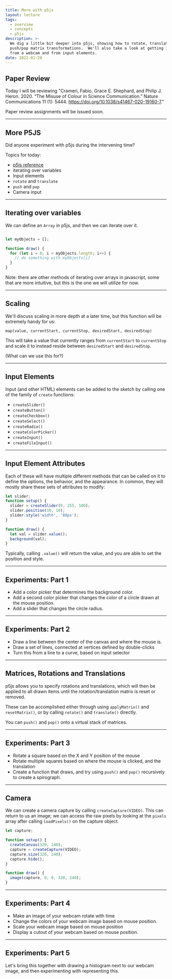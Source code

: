 ```yaml
---
title: More with p5js
layout: lecture
tags:
  - overview
  - concepts
  - p5js
description: >-
  We dig a little bit deeper into p5js, showing how to rotate, translate, and
  push/pop matrix transformations.  We'll also take a look at getting input
  from a webcam and from input elements.
date: 2022-01-20
---
```


## Paper Review

Today I will be reviewing "Crameri, Fabio, Grace E. Shephard, and Philip J. Heron. 2020. “The Misuse of Colour in Science Communication.” Nature Communications 11 (1): 5444. https://doi.org/10.1038/s41467-020-19160-7."

Paper review assignments will be issued soon.

---

## More P5JS

Did anyone experiment with p5js during the intervening time?

Topics for today:

 * [p5js reference](https://p5js.org/reference/)
 * iterating over variables
 * Input elements
 * `rotate` and `translate`
 * `push` and `pop`
 * Camera input

---

## Iterating over variables

We can define an `Array` in p5js, and then we can iterate over it.

```javascript

let myObjects = [];

function draw() {
  for (let i = 0; i < myObjects.length; i++) {
    // do something with myObjects[i]
  }
}
```

Note: there are other methods of iterating over arrays in javascript, some that
are more intuitive, but this is the one we will utilize for now.

---

## Scaling

We'll discuss scaling in more depth at a later time, but this function will be extremely handy for us:

`map(value, currentStart, currentStop, desiredStart, desiredStop)`

This will take a value that currently ranges from `currentStart` to `currentStop` and scale it to instead reside between `desiredStart` and `desiredStop`.

(What can we use this for?)

---

## Input Elements

Input (and other HTML) elements can be added to the sketch by calling one of the family of `create` functions:

 * `createSlider()`
 * `createButton()`
 * `createCheckbox()`
 * `createSelect()`
 * `createRadio()`
 * `createColorPicker()`
 * `createInput()`
 * `createFileInput()`

---

## Input Element Attributes

Each of these will have multiple different methods that can be called on it to define the options, the behavior, and the appearance.  In common, they will mostly share these sets of attributes to modify:

```javascript
let slider;
function setup() {
  slider = createSlider(0, 255, 100);
  slider.position(10, 10);
  slider.style('width', '80px');
}

function draw() {
  let val = slider.value();
  background(val);
}
```

Typically, calling `.value()` will return the value, and you are able to set the position and style.

---

## Experiments: Part 1

 * Add a color picker that determines the background color.
 * Add a second color picker that changes the color of a circle drawn at the mouse position.
 * Add a slider that changes the circle radius.

---

## Experiments: Part 2

 * Draw a line between the center of the canvas and where the mouse is.
 * Draw a set of lines, connected at vertices defined by double-clicks
 * Turn this from a line to a curve, based on input selector

---

## Matrices, Rotations and Translations

p5js allows you to specify rotations and translations, which will then be applied to all drawn items until the rotation/translation matrix is reset or removed.

These can be accomplished either through using `applyMatrix()` and `resetMatrix()`, or by calling `rotate()` and `translate()` directly.

You can `push()` and `pop()` onto a virtual stack of matrices.

---

## Experiments: Part 3

 * Rotate a square based on the X and Y position of the mouse
 * Rotate multiple squares based on where the mouse is clicked, and the translation
 * Create a function that draws, and try using `push()` and `pop()` recursively to create a spirograph.

---

## Camera

We can create a camera capture by calling `createCapture(VIDEO)`.  This can return to us an image; we can access the raw pixels by looking at the `pixels` array after calling `loadPixels()` on the capture object.

```javascript
let capture;

function setup() {
  createCanvas(320, 240);
  capture = createCapture(VIDEO);
  capture.size(320, 240);
  capture.hide();
}

function draw() {
  image(capture, 0, 0, 320, 240);
}
```

---

## Experiments: Part 4

 * Make an image of your webcam rotate with time
 * Change the colors of your webcam image based on mouse position.
 * Scale your webcam image based on mouse position
 * Display a cutout of your webcam based on mouse position.

---

## Experiments: Part 5

Let's bring this together with drawing a histogram next to our webcam image, and then experimenting with representing this.
